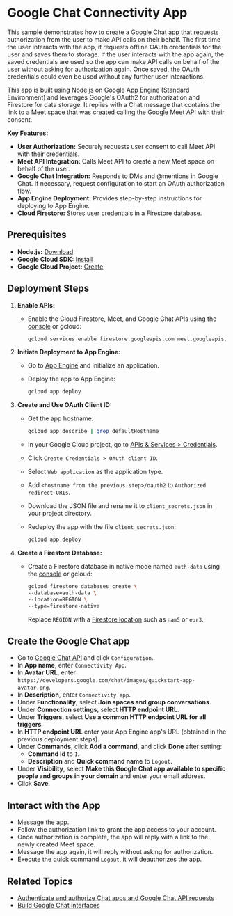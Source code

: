 # Google Chat Connectivity App

This sample demonstrates how to create a Google Chat app that requests
authorization from the user to make API calls on their behalf. The first
time the user interacts with the app, it requests offline OAuth credentials for the
user and saves them to storage. If the user interacts with the app
again, the saved credentials are used so the app can make API calls on behalf of the
user without asking for authorization again. Once saved, the OAuth credentials could
even be used without any further user interactions.

This app is built using Node.js on Google App Engine (Standard Environment) and
leverages Google's OAuth2 for authorization and Firestore for data storage. It
replies with a Chat message that contains the link to a Meet space that was created
calling the Google Meet API with their consent.

**Key Features:**

* **User Authorization:** Securely requests user consent to call Meet API with
  their credentials.
* **Meet API Integration:** Calls Meet API to create a new Meet space on behalf
  of the user.
* **Google Chat Integration:** Responds to DMs and @mentions in Google Chat. If
  necessary, request configuration to start an OAuth authorization flow.
* **App Engine Deployment:** Provides step-by-step instructions for deploying
  to App Engine.
* **Cloud Firestore:** Stores user credentials in a Firestore database.

## Prerequisites

* **Node.js:**  [Download](https://www.nodejs.org/)
* **Google Cloud SDK:**  [Install](https://cloud.google.com/sdk/docs/install)
* **Google Cloud Project:**  [Create](https://console.cloud.google.com/projectcreate)

##  Deployment Steps

1. **Enable APIs:**

   * Enable the Cloud Firestore, Meet, and Google Chat APIs using the
     [console](https://console.cloud.google.com/apis/enableflow?apiid=firestore.googleapis.com,meet.googleapis.com,chat.googleapis.com)
     or gcloud:

     ```bash
     gcloud services enable firestore.googleapis.com meet.googleapis.com chat.googleapis.com
     ```

1. **Initiate Deployment to App Engine:**

   * Go to [App Engine](https://console.cloud.google.com/appengine) and
     initialize an application.

   * Deploy the app to App Engine:

     ```bash
     gcloud app deploy
     ```

1. **Create and Use OAuth Client ID:**

   * Get the app hostname:

     ```bash
     gcloud app describe | grep defaultHostname
     ```

   * In your Google Cloud project, go to
     [APIs & Services > Credentials](https://console.cloud.google.com/apis/credentials).
   * Click `Create Credentials > OAuth client ID`.
   * Select `Web application` as the application type.
   * Add `<hostname from the previous step>/oauth2` to `Authorized redirect URIs`.
   * Download the JSON file and rename it to `client_secrets.json` in your
     project directory.
   * Redeploy the app with the file `client_secrets.json`:

     ```bash
     gcloud app deploy
     ```

1. **Create a Firestore Database:**

   *  Create a Firestore database in native mode named `auth-data` using the
      [console](https://console.cloud.google.com/firestore) or gcloud:

      ```bash
      gcloud firestore databases create \
      --database=auth-data \
      --location=REGION \
      --type=firestore-native
      ```

      Replace `REGION` with a
      [Firestore location](https://cloud.google.com/firestore/docs/locations#types)
      such as `nam5` or `eur3`.

## Create the Google Chat app

* Go to
  [Google Chat API](https://console.cloud.google.com/apis/api/chat.googleapis.com/hangouts-chat)
  and click `Configuration`.
* In **App name**, enter `Connectivity App`.
* In **Avatar URL**, enter `https://developers.google.com/chat/images/quickstart-app-avatar.png`.
* In **Description**, enter `Connectivity app`.
* Under **Functionality**, select **Join spaces and group conversations**.
* Under **Connection settings**, select **HTTP endpoint URL**.
* Under **Triggers**, select **Use a common HTTP endpoint URL for all triggers**.
* In **HTTP endpoint URL** enter your App Engine app's URL (obtained in the previous
  deployment steps).
* Under **Commands**, click **Add a command**, and click **Done** after setting:
    * **Command Id** to `1`.
    * **Description** and **Quick command name** to `Logout`.
* Under **Visibility**, select **Make this Google Chat app available to specific
  people and groups in your domain** and enter your email address.
* Click **Save**.

## Interact with the App

* Message the app.
* Follow the authorization link to grant the app access to your account.
* Once authorization is complete, the app will reply with a link to the newly
  created Meet space.
* Message the app again, it will reply without asking for authorization.
* Execute the quick command `Logout`, it will deauthorizes the app.

## Related Topics

* [Authenticate and authorize Chat apps and Google Chat API requests](https://developers.google.com/workspace/chat/authenticate-authorize)
* [Build Google Chat interfaces](https://developers.google.com/workspace/add-ons/chat/build)
